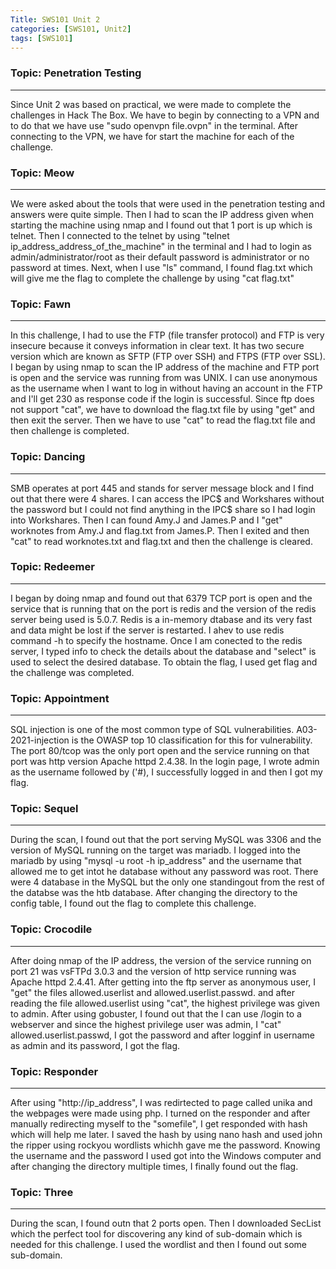 ```yaml
---
Title: SWS101 Unit 2
categories: [SWS101, Unit2]
tags: [SWS101]
---
```


### Topic: Penetration Testing
---

Since Unit 2 was based on practical, we were made to complete the challenges in Hack The Box. We have to begin by connecting to a VPN and to do that we have use "sudo openvpn file.ovpn" in the terminal. After connecting to the VPN, we have for start the machine for each of the challenge.

### Topic: Meow
---
We were asked about the tools that were used in the penetration testing and answers were quite simple. Then I had to scan the IP address given when starting the machine using nmap and I found out that 1 port is up which is telnet. Then I connected to the telnet by using "telnet ip_address_address_of_the_machine" in the terminal and I had to login as admin/administrator/root as their default password is administrator or no password at times. Next, when I use "ls" command, I found flag.txt which will give me the flag to complete the challenge by using "cat flag.txt"

### Topic: Fawn
---
In this challenge, I had to use the FTP (file transfer protocol) and FTP is very insecure because it conveys information in clear text. It has two secure version which are known as SFTP (FTP over SSH) and FTPS (FTP over SSL). I began by using nmap to scan the IP address of the machine and FTP port is open and the service was running from was UNIX. I can use anonymous as the username when I want to log in without having an account in the FTP and I'll get 230 as response code if the login is successful. Since ftp does not support "cat", we have to download the flag.txt file by using "get" and then exit the server. Then we have to use "cat" to read the flag.txt file and then challenge is completed.

### Topic: Dancing
---
SMB operates at port 445 and stands for server message block and I find out that there were 4 shares. I can access the IPC$ and Workshares without the password but I could not find anything in the IPC$ share so I had login into Workshares. Then I can found Amy.J and James.P and I "get" worknotes from Amy.J and flag.txt from James.P. Then I exited and then "cat" to read worknotes.txt and flag.txt and then the challenge is cleared.

### Topic: Redeemer
---
I began by doing nmap and found out that 6379 TCP port is open and the service that is running that on the port is redis and the version of the redis server being used is 5.0.7. Redis is a in-memory dtabase and its very fast and data might be lost if the server is restarted. I ahev to use redis command -h to specify the hostname. Once I am conected to the redis server, I typed info to check the details about the database and "select" is used to select the desired database. To obtain the flag, I used get flag and the challenge was completed.

### Topic: Appointment
---
SQL injection is one of the most common type of SQL vulnerabilities. A03-2021-injection is the OWASP top 10 classification for this for vulnerability. The port 80/tcop was the only port open and the service running on that port was http version Apache httpd 2.4.38. In the login page, I wrote admin as the username followed by ('#), I successfully logged in and then I got my flag.

### Topic:  Sequel
---
During the scan, I found out that the port serving MySQL was 3306 and the version of MySQL running on the target was mariadb. I logged into the mariadb by using "mysql -u root -h ip_address" and the username that allowed me to get intot he database without any password was root. There were 4 database in the MySQL but the only one standingout from the rest of the databse was the htb database. After changing the directory to the config table, I found out the flag to complete this challenge.

### Topic: Crocodile
---
After doing nmap of the IP address, the version of the service running on port 21 was vsFTPd 3.0.3 and the version of http service running was Apache httpd 2.4.41. After getting into the ftp server as anonymous user, I "get" the files allowed.userlist and allowed.userlist.passwd. and after reading the file allowed.userlist using "cat", the highest privilege was given to admin. After using gobuster, I found out that the I can use /login to a webserver and since the highest privilege user was admin, I "cat" allowed.userlist.passwd, I got the password and after logginf in username as admin and its password, I got the flag.

### Topic: Responder
---
After using "http://ip_address", I was redirtected to page called unika and the webpages were made using php. I turned on the responder and after manually redirecting myself to the "somefile", I get responded with hash which will help me later. I saved the hash by using nano hash and used john the ripper using rockyou wordlists whichh gave me the password. Knowing the username and the password I used got into the Windows computer and after changing the directory multiple times, I finally found out the flag.

### Topic: Three
---
During the scan, I found outn that 2 ports open. Then I downloaded SecList which the perfect tool for discovering any kind of sub-domain which is needed for this challenge. I used the wordlist and then I found out some sub-domain. 
